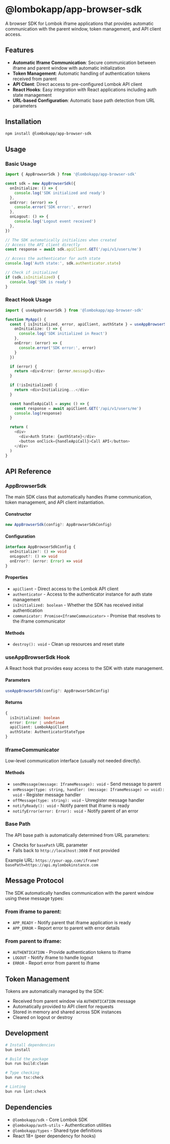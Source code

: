 # @lombokapp/app-browser-sdk

A browser SDK for Lombok iframe applications that provides automatic communication with the parent window, token management, and API client access.

## Features

- **Automatic Iframe Communication**: Secure communication between iframe and parent window with automatic initialization
- **Token Management**: Automatic handling of authentication tokens received from parent
- **API Client**: Direct access to pre-configured Lombok API client
- **React Hooks**: Easy integration with React applications including auth state management
- **URL-based Configuration**: Automatic base path detection from URL parameters

## Installation

```bash
npm install @lombokapp/app-browser-sdk
```

## Usage

### Basic Usage

```typescript
import { AppBrowserSdk } from '@lombokapp/app-browser-sdk'

const sdk = new AppBrowserSdk({
  onInitialize: () => {
    console.log('SDK initialized and ready')
  },
  onError: (error) => {
    console.error('SDK error:', error)
  },
  onLogout: () => {
    console.log('Logout event received')
  },
})

// The SDK automatically initializes when created
// Access the API client directly
const response = await sdk.apiClient.GET('/api/v1/users/me')

// Access the authenticator for auth state
console.log('Auth state:', sdk.authenticator.state)

// Check if initialized
if (sdk.isInitialized) {
  console.log('SDK is ready')
}
```

### React Hook Usage

```typescript
import { useAppBrowserSdk } from '@lombokapp/app-browser-sdk'

function MyApp() {
  const { isInitialized, error, apiClient, authState } = useAppBrowserSdk({
    onInitialize: () => {
      console.log('SDK initialized in React')
    },
    onError: (error) => {
      console.error('SDK error:', error)
    }
  })

  if (error) {
    return <div>Error: {error.message}</div>
  }

  if (!isInitialized) {
    return <div>Initializing...</div>
  }

  const handleApiCall = async () => {
    const response = await apiClient.GET('/api/v1/users/me')
    console.log(response)
  }

  return (
    <div>
      <div>Auth State: {authState}</div>
      <button onClick={handleApiCall}>Call API</button>
    </div>
  )
}
```

## API Reference

### AppBrowserSdk

The main SDK class that automatically handles iframe communication, token management, and API client instantiation.

#### Constructor

```typescript
new AppBrowserSdk(config?: AppBrowserSdkConfig)
```

#### Configuration

```typescript
interface AppBrowserSdkConfig {
  onInitialize?: () => void
  onLogout?: () => void
  onError?: (error: Error) => void
}
```

#### Properties

- `apiClient` - Direct access to the Lombok API client
- `authenticator` - Access to the authenticator instance for auth state management
- `isInitialized: boolean` - Whether the SDK has received initial authentication
- `communicator: Promise<IframeCommunicator>` - Promise that resolves to the iframe communicator

#### Methods

- `destroy(): void` - Clean up resources and reset state

### useAppBrowserSdk Hook

A React hook that provides easy access to the SDK with state management.

#### Parameters

```typescript
useAppBrowserSdk(config?: AppBrowserSdkConfig)
```

#### Returns

```typescript
{
  isInitialized: boolean
  error: Error | undefined
  apiClient: LombokApiClient
  authState: AuthenticatorStateType
}
```

### IframeCommunicator

Low-level communication interface (usually not needed directly).

#### Methods

- `sendMessage(message: IframeMessage): void` - Send message to parent
- `onMessage(type: string, handler: (message: IframeMessage) => void): void` - Register message handler
- `offMessage(type: string): void` - Unregister message handler
- `notifyReady(): void` - Notify parent that iframe is ready
- `notifyError(error: Error): void` - Notify parent of an error

### Base Path

The API base path is automatically determined from URL parameters:

- Checks for `basePath` URL parameter
- Falls back to `http://localhost:3000` if not provided

Example URL: `https://your-app.com/iframe?basePath=https://api.mylombokinstance.com`

## Message Protocol

The SDK automatically handles communication with the parent window using these message types:

### From iframe to parent:

- `APP_READY` - Notify parent that iframe application is ready
- `APP_ERROR` - Report error to parent with error details

### From parent to iframe:

- `AUTHENTICATION` - Provide authentication tokens to iframe
- `LOGOUT` - Notify iframe to handle logout
- `ERROR` - Report error from parent to iframe

## Token Management

Tokens are automatically managed by the SDK:

- Received from parent window via `AUTHENTICATION` message
- Automatically provided to API client for requests
- Stored in memory and shared across SDK instances
- Cleared on logout or destroy

## Development

```bash
# Install dependencies
bun install

# Build the package
bun run build:clean

# Type checking
bun run tsc:check

# Linting
bun run lint:check
```

## Dependencies

- `@lombokapp/sdk` - Core Lombok SDK
- `@lombokapp/auth-utils` - Authentication utilities
- `@lombokapp/types` - Shared type definitions
- React 18+ (peer dependency for hooks)
